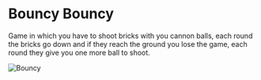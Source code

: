 # Bouncy Bouncy
Game in which you have to shoot bricks with you cannon balls, each round the bricks go down and if they reach the ground you lose the game, each round they give you one more ball to shoot.

![Bouncy](https://user-images.githubusercontent.com/68016784/164956498-6a177c08-ed72-4292-8a73-b3d7cad24170.gif)
